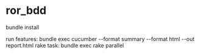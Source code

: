 # ror_bdd

bundle install

run features: bundle exec cucumber --format summary --format html --out report.html
rake task: bundle exec rake parallel
